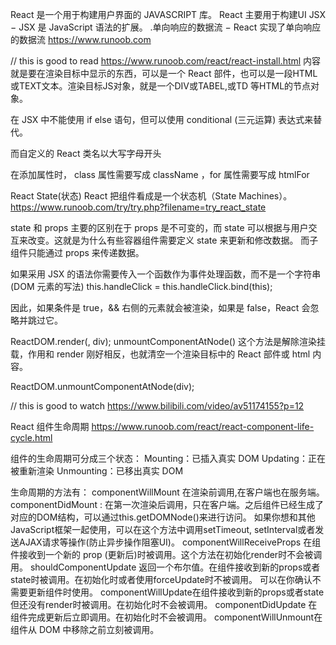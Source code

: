 React 是一个用于构建用户界面的 JAVASCRIPT 库。
React 主要用于构建UI
JSX − JSX 是 JavaScript 语法的扩展。
.单向响应的数据流 − React 实现了单向响应的数据流
https://www.runoob.com

// this is good to read
https://www.runoob.com/react/react-install.html
内容就是要在渲染目标中显示的东西，可以是一个 React 部件，也可以是一段HTML或TEXT文本。渲染目标JS对象，就是一个DIV或TABEL,或TD 等HTML的节点对象。

在 JSX 中不能使用 if else 语句，但可以使用 conditional (三元运算) 表达式来替代。

而自定义的 React 类名以大写字母开头

在添加属性时， class 属性需要写成 className ，for 属性需要写成 htmlFor 

React State(状态)
React 把组件看成是一个状态机（State Machines）。
https://www.runoob.com/try/try.php?filename=try_react_state

state 和 props 主要的区别在于 props 是不可变的，而 state 可以根据与用户交互来改变。这就是为什么有些容器组件需要定义 state 来更新和修改数据。 而子组件只能通过 props 来传递数据。

如果采用 JSX 的语法你需要传入一个函数作为事件处理函数，而不是一个字符串(DOM 元素的写法)
this.handleClick = this.handleClick.bind(this);

因此，如果条件是 true，&& 右侧的元素就会被渲染，如果是 false，React 会忽略并跳过它。

ReactDOM.render(<App />, div);
unmountComponentAtNode() 这个方法是解除渲染挂载，作用和 render 刚好相反，也就清空一个渲染目标中的 React 部件或 html 内容。

ReactDOM.unmountComponentAtNode(div);

// this is good to watch
https://www.bilibili.com/video/av51174155?p=12


React 组件生命周期
https://www.runoob.com/react/react-component-life-cycle.html

组件的生命周期可分成三个状态：
Mounting：已插入真实 DOM
Updating：正在被重新渲染
Unmounting：已移出真实 DOM

生命周期的方法有：
componentWillMount 在渲染前调用,在客户端也在服务端。
componentDidMount : 在第一次渲染后调用，只在客户端。之后组件已经生成了对应的DOM结构，可以通过this.getDOMNode()来进行访问。 如果你想和其他JavaScript框架一起使用，可以在这个方法中调用setTimeout, setInterval或者发送AJAX请求等操作(防止异步操作阻塞UI)。
componentWillReceiveProps 在组件接收到一个新的 prop (更新后)时被调用。这个方法在初始化render时不会被调用。
shouldComponentUpdate 返回一个布尔值。在组件接收到新的props或者state时被调用。在初始化时或者使用forceUpdate时不被调用。 
可以在你确认不需要更新组件时使用。
componentWillUpdate在组件接收到新的props或者state但还没有render时被调用。在初始化时不会被调用。
componentDidUpdate 在组件完成更新后立即调用。在初始化时不会被调用。
componentWillUnmount在组件从 DOM 中移除之前立刻被调用。
